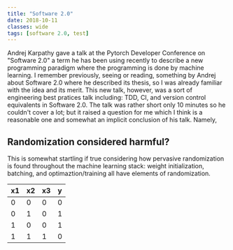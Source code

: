 ```yaml
---
title: "Software 2.0"
date: 2018-10-11
classes: wide
tags: [software 2.0, test]
---
```


Andrej Karpathy gave a talk at the Pytorch Developer Conference on "Software 2.0" a term he has been using recently to describe a new programming paradigm where the programming is done by machine learning.  I remember previously, seeing or reading, something by Andrej about Software 2.0 where he described its thesis, so I was already familiar with the idea and its merit.  This new talk, however, was a sort of engineering best pratices talk including: TDD, CI, and version control equivalents in Software 2.0.  The talk was rather short only 10 minutes so he couldn't cover a lot; but it raised a question for me which I think is a reasonable one and somewhat an implicit conclusion of his talk. Namely,

## Randomization considered harmful?

  This is somewhat startling if true considering how pervasive randomization is found throughout the machine learning stack: weight initialization, batching, and optimaztion/training all have elements of randomization. 



|  x1 |  x2 |  x3 |  y  |
| --- | --- | --- | --- |
|  0  |  0  |  0  |  0  |
|  0  |  1  |  0  |  1  | where: y = x1 XOR x2
|  1  |  0  |  0  |  1  |   and: x3 = x1 * x2 
|  1  |  1  |  1  |  0  |  
